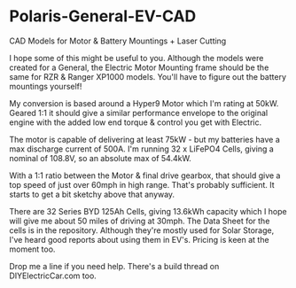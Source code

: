 # Polaris-General-EV-CAD
CAD Models for Motor &amp; Battery Mountings + Laser Cutting

I hope some of this might be useful to you.  Although the models were created for a General, the Electric Motor Mounting frame should be the same for RZR & Ranger XP1000 models.  You'll have to figure out the battery mountings yourself!

My conversion is based around a Hyper9 Motor which I'm rating at 50kW.  Geared 1:1 it should give a similar performance envelope to the original engine with the added low end torque & control you get with Electric.

The motor is capable of delivering at least 75kW - but my batteries have a max discharge current of 500A.  I'm running 32 x LiFePO4 Cells, giving a nominal of 108.8V, so an absolute max of 54.4kW.

With a 1:1 ratio between the Motor & final drive gearbox, that should give a top speed of just over 60mph in high range.  That's probably sufficient.  It starts to get a bit sketchy above that anyway.

There are 32 Series BYD 125Ah Cells, giving 13.6kWh capacity which I hope will give me about 50 miles of driving at 30mph.  The Data Sheet for the cells is in the repository.
Although they're mostly used for Solar Storage, I've heard good reports about using them in EV's.  Pricing is keen at the moment too.

Drop me a line if you need help.  There's a build thread on DIYElectricCar.com too.
